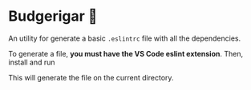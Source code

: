 #   Budgerigar 🐤

An utility for generate a basic `.eslintrc` file with all the dependencies.

To generate a file, **you must have the VS Code eslint extension**. Then, install and run

This will generate the file on the current directory.
